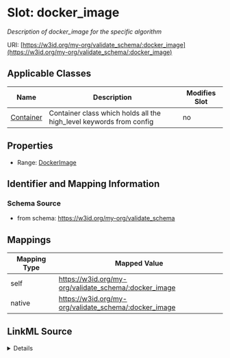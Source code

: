 

# Slot: docker_image


_Description of docker_image for the specific algorithm_





URI: [https://w3id.org/my-org/validate_schema/:docker_image](https://w3id.org/my-org/validate_schema/:docker_image)



<!-- no inheritance hierarchy -->





## Applicable Classes

| Name | Description | Modifies Slot |
| --- | --- | --- |
| [Container](Container.md) | Container class which holds all the high_level keywords from config |  no  |







## Properties

* Range: [DockerImage](DockerImage.md)





## Identifier and Mapping Information







### Schema Source


* from schema: https://w3id.org/my-org/validate_schema




## Mappings

| Mapping Type | Mapped Value |
| ---  | ---  |
| self | https://w3id.org/my-org/validate_schema/:docker_image |
| native | https://w3id.org/my-org/validate_schema/:docker_image |




## LinkML Source

<details>
```yaml
name: docker_image
description: Description of docker_image for the specific algorithm
from_schema: https://w3id.org/my-org/validate_schema
rank: 1000
alias: docker_image
domain_of:
- Container
range: DockerImage

```
</details>